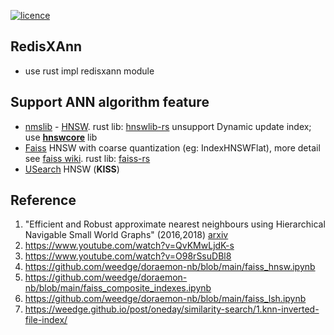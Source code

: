 [![licence](https://img.shields.io/github/license/weedge/redisxann.svg)](https://github.com/weedge/redisxann/blob/main/LICENSE)

## RedisXAnn
- use rust impl redisxann module  

## Support ANN algorithm feature
* [nmslib](https://github.com/nmslib) - [HNSW](https://github.com/nmslib/hnswlib). rust lib: [hnswlib-rs](https://github.com/jean-pierreBoth/hnswlib-rs) unsupport Dynamic update index; use [**hnswcore**](./rust/hnsw/hnswcore/) lib 
* [Faiss](https://github.com/facebookresearch/faiss) HNSW with coarse quantization (eg: IndexHNSWFlat), more detail see [faiss wiki](https://github.com/facebookresearch/faiss/wiki).  rust lib: [faiss-rs](https://github.com/Enet4/faiss-rs)
* [USearch](https://github.com/unum-cloud/usearch) HNSW (**KISS**)


## Reference
1. "Efficient and Robust approximate nearest neighbours using Hierarchical Navigable Small World Graphs" (2016,2018) [arxiv](https://arxiv.org/abs/1603.09320)
2. https://www.youtube.com/watch?v=QvKMwLjdK-s
3. https://www.youtube.com/watch?v=O98rSsuDBl8
4. https://github.com/weedge/doraemon-nb/blob/main/faiss_hnsw.ipynb
5. https://github.com/weedge/doraemon-nb/blob/main/faiss_composite_indexes.ipynb
6. https://github.com/weedge/doraemon-nb/blob/main/faiss_lsh.ipynb
7. https://weedge.github.io/post/oneday/similarity-search/1.knn-inverted-file-index/
